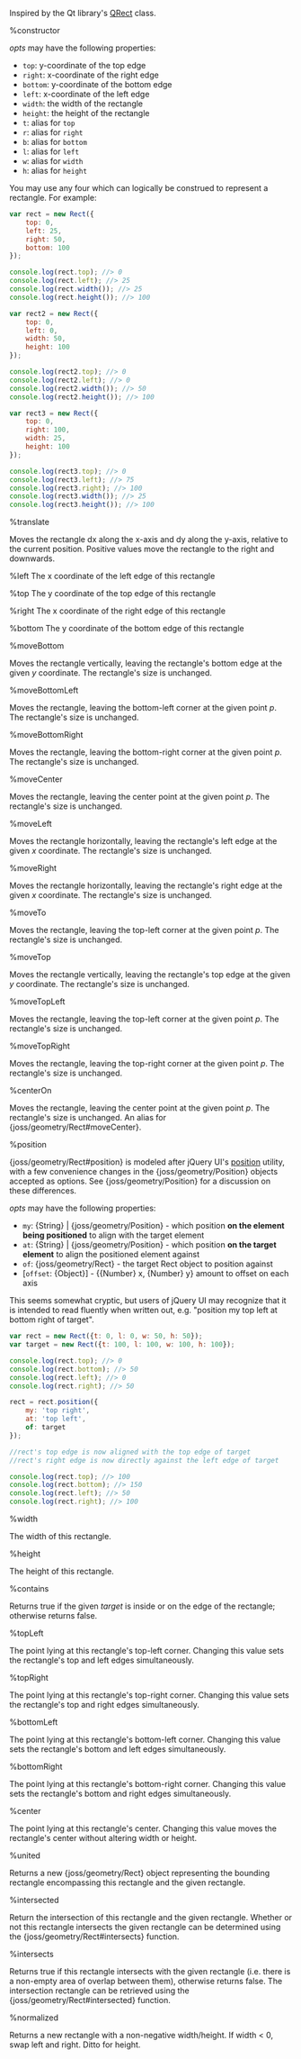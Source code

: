 Inspired by the Qt library's
[QRect](http://doc.qt.digia.com/4.7-snapshot/qrect.html) class.


%constructor

*opts* may have the following properties:

* `top`: y-coordinate of the top edge
* `right`: x-coordinate of the right edge
* `bottom`: y-coordinate of the bottom edge
* `left`: x-coordinate of the left edge
* `width`: the width of the rectangle
* `height`: the height of the rectangle
* `t`: alias for `top`
* `r`: alias for `right`
* `b`: alias for `bottom`
* `l`: alias for `left`
* `w`: alias for `width`
* `h`: alias for `height`

You may use any four which can logically be construed to represent a rectangle.
For example:

```js
var rect = new Rect({
	top: 0,
	left: 25,
	right: 50,
	bottom: 100
});

console.log(rect.top); //> 0
console.log(rect.left); //> 25
console.log(rect.width()); //> 25
console.log(rect.height()); //> 100

var rect2 = new Rect({
	top: 0,
	left: 0,
	width: 50,
	height: 100
});

console.log(rect2.top); //> 0
console.log(rect2.left); //> 0
console.log(rect2.width()); //> 50
console.log(rect2.height()); //> 100

var rect3 = new Rect({
	top: 0,
	right: 100,
	width: 25,
	height: 100
});

console.log(rect3.top); //> 0
console.log(rect3.left); //> 75
console.log(rect3.right); //> 100
console.log(rect3.width()); //> 25
console.log(rect3.height()); //> 100
```


%translate

Moves the rectangle dx along the x-axis and dy along the y-axis, relative to
the current position. Positive values move the rectangle to the right and
downwards.


%left
The x coordinate of the left edge of this rectangle


%top
The y coordinate of the top edge of this rectangle


%right
The x coordinate of the right edge of this rectangle


%bottom
The y coordinate of the bottom edge of this rectangle


%moveBottom

Moves the rectangle vertically, leaving the rectangle's bottom edge at the
given *y* coordinate. The rectangle's size is unchanged.


%moveBottomLeft

Moves the rectangle, leaving the bottom-left corner at the given point *p*. The
rectangle's size is unchanged.


%moveBottomRight

Moves the rectangle, leaving the bottom-right corner at the given point *p*.
The rectangle's size is unchanged.


%moveCenter

Moves the rectangle, leaving the center point at the given point *p*. The
rectangle's size is unchanged.


%moveLeft

Moves the rectangle horizontally, leaving the rectangle's left edge at the
given *x* coordinate. The rectangle's size is unchanged.


%moveRight

Moves the rectangle horizontally, leaving the rectangle's right edge at the
given *x* coordinate. The rectangle's size is unchanged.


%moveTo

Moves the rectangle, leaving the top-left corner at the given point *p*. The
rectangle's size is unchanged.


%moveTop

Moves the rectangle vertically, leaving the rectangle's top edge at the given
*y* coordinate. The rectangle's size is unchanged.


%moveTopLeft

Moves the rectangle, leaving the top-left corner at the given point *p*. The
rectangle's size is unchanged.


%moveTopRight

Moves the rectangle, leaving the top-right corner at the given point *p*. The
rectangle's size is unchanged.


%centerOn

Moves the rectangle, leaving the center point at the given point *p*. The
rectangle's size is unchanged. An alias for {joss/geometry/Rect#moveCenter}.


%position

{joss/geometry/Rect#position} is modeled after jQuery UI's
[position](http://api.jqueryui.com/position/) utility, with a few convenience
changes in the {joss/geometry/Position} objects accepted as options. See
{joss/geometry/Position} for a discussion on these differences.

*opts* may have the following properties:

* `my`: {String} | {joss/geometry/Position} - which position **on the element
  being positioned** to align with the target element
* `at`: {String} | {joss/geometry/Position} - which position **on the target
  element** to align the positioned element against
* `of`: {joss/geometry/Rect} - the target Rect object to position against
* [`offset`: {Object}] - {{Number} x, {Number} y} amount to offset on each axis

This seems somewhat cryptic, but users of jQuery UI may recognize that it is
intended to read fluently when written out, e.g. "position my top left at
bottom right of target".

```js
var rect = new Rect({t: 0, l: 0, w: 50, h: 50});
var target = new Rect({t: 100, l: 100, w: 100, h: 100});

console.log(rect.top); //> 0
console.log(rect.bottom); //> 50
console.log(rect.left); //> 0
console.log(rect.right); //> 50

rect = rect.position({
	my: 'top right',
	at: 'top left',
	of: target
});

//rect's top edge is now aligned with the top edge of target
//rect's right edge is now directly against the left edge of target

console.log(rect.top); //> 100
console.log(rect.bottom); //> 150
console.log(rect.left); //> 50
console.log(rect.right); //> 100
```


%width

The width of this rectangle.


%height

The height of this rectangle.


%contains

Returns true if the given *target* is inside or on the edge of the rectangle;
otherwise returns false.


%topLeft

The point lying at this rectangle's top-left corner. Changing this value sets
the rectangle's top and left edges simultaneously.


%topRight

The point lying at this rectangle's top-right corner. Changing this value sets
the rectangle's top and right edges simultaneously.


%bottomLeft

The point lying at this rectangle's bottom-left corner. Changing this value
sets the rectangle's bottom and left edges simultaneously.


%bottomRight

The point lying at this rectangle's bottom-right corner. Changing this value
sets the rectangle's bottom and right edges simultaneously.


%center

The point lying at this rectangle's center. Changing this value moves the
rectangle's center without altering width or height.


%united

Returns a new {joss/geometry/Rect} object representing the bounding rectangle
encompassing this rectangle and the given rectangle.


%intersected

Return the intersection of this rectangle and the given rectangle. Whether or
not this rectangle intersects the given rectangle can be determined using the
{joss/geometry/Rect#intersects} function.


%intersects

Returns true if this rectangle intersects with the given rectangle (i.e. there
is a non-empty area of overlap between them), otherwise returns false.  The
intersection rectangle can be retrieved using the {joss/geometry/Rect#intersected} function.


%normalized

Returns a new rectangle with a non-negative width/height.  If width < 0, swap
left and right.  Ditto for height.
